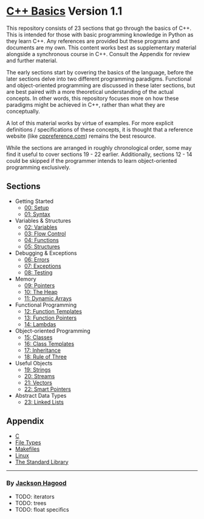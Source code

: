 # [C++ Basics](https://github.com/JacksonHagood/CPP_Basics) **Version 1.1**

This repository consists of 23 sections that go through the basics of C++. This is intended for those with basic programming knowledge in Python as they learn C++. Any references are provided but these programs and documents are my own. This content works best as supplementary material alongside a synchronous course in C++. Consult the Appendix for review and further material.

The early sections start by covering the basics of the language, before the later sections delve into two different programming paradigms. Functional and object-oriented programming are discussed in these later sections, but are best paired with a more theoretical understanding of the actual concepts. In other words, this repository focuses more on how these paradigms might be achieved in C++, rather than what they are conceptually.

A lot of this material works by virtue of examples. For more explicit definitions / specifications of these concepts, it is thought that a reference website (like [cppreference.com](https://en.cppreference.com/w/)) remains the best resource.

While the sections are arranged in roughly chronological order, some may find it useful to cover sections 19 - 22 earlier. Additionally, sections 12 - 14 could be skipped if the programmer intends to learn object-oriented programming exclusively.

## Sections

- Getting Started
    - [00: Setup](00_Setup/setup.md)
    - [01: Syntax](01_Syntax/syntax.md)
- Variables & Structures
    - [02: Variables](02_Variables/variables.md)
    - [03: Flow Control](03_Flow_Control/flow_control.md)
    - [04: Functions](04_Functions/functions.md)
    - [05: Structures](05_Structures/structures.md)
- Debugging & Exceptions
    - [06: Errors](06_Errors/errors.md)
    - [07: Exceptions](07_Exceptions/exceptions.md)
    - [08: Testing](08_Testing/testing.md)
- Memory
    - [09: Pointers](09_Pointers/pointers.md)
    - [10: The Heap](10_The_Heap/heap.md)
    - [11: Dynamic Arrays](11_Dynamic_Arrays/dynamic_arrays.md)
- Functional Programming
    - [12: Function Templates](12_Function_Templates/function_templates.md)
    - [13: Function Pointers](13_Function_Pointers/function_pointers.md)
    - [14: Lambdas](14_Lambdas/lambdas.md)
- Object-oriented Programming
    - [15: Classes](15_Classes/classes.md)
    - [16: Class Templates](16_Class_Templates/class_templates.md)
    - [17: Inheritance](17_Inheritance/inheritance.md)
    - [18: Rule of Three](18_Rule_of_Three/rule_of_three.md)
- Useful Objects
    - [19: Strings](19_Strings/strings.md)
    - [20: Streams](20_Streams/streams.md)
    - [21: Vectors](21_Vectors/vectors.md)
    - [22: Smart Pointers](22_Smart_Pointers/smart_pointers.md)
- Abstract Data Types
    - [23: Linked Lists](23_Linked_Lists/linked_lists.md)

## Appendix

- [C](Appendix/c.md)
- [File Types](Appendix/file_types.md)
- [Makefiles](Appendix/make.md)
- [Linux](Appendix/linux.md)
- [The Standard Library](Appendix/std.md)

---

### By [Jackson Hagood](https://jacksonhagood.com/)

- TODO: iterators
- TODO: trees
- TODO: float specifics
